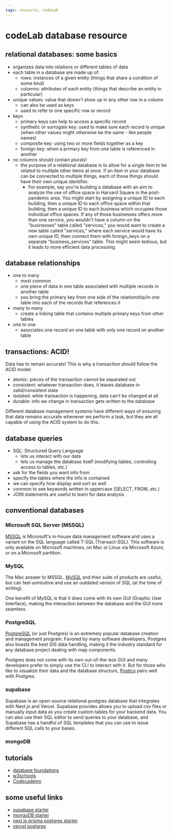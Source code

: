 ```yaml
---
tags: resource, codeLab
---
```

# codeLab database resource

## relational databases: some basics
* organizes data into relations or different tables of data
* each table in a database are made up of:
    * rows: instances of a given entity (things that share a condition of some kind)
    * columns: attributes of each entity (things that describe an entity in particular)
* unique values: value that doesn't show up in any other row in a column
    * can also be used as keys
    * used to refer to one specific row or record
* keys
    * primary keys can help to access a specific record 
    * synthetic or surrogate key: used to make sure each record is unique (when other values might otherwise be the same - like people names)
    * composite key: using two or more fields together as a key
    * foreign key: when a primary key from one table is referenced in another
* no columns should contain plurals! 
    * the purpose of a relational database is to allow for a single item to be related to multiple other items at once. If an item in your database can be connected to multiple things, each of those things should have their own unique identifier. 
        * For example, say you're building a database with an aim to analyze the use of office space in Harvard Square in the post-pandemic area. You might start by assigning a unique ID to each building, then a unique ID to each office space within that building, then a unique ID to each business which occupies those individual office spaces. If any of those businesses offers more than one service, you wouldn't have a column on the "businesses" table called "services," you would want to create a new table called "services," where each service would have its own unique ID, then connect them with foreign_keys on a separate "business_services" table. This might seem tedious, but it leads to more efficient data processing. 

## database relationships
* one to many
    * most common
    * one piece of data in one table associated with multiple records in another table
    * you bring the primary key from one side of the relationship/in one table into each of the records that references it
* many to many
    * create a linking table that contains multiple primary keys from other tables
* one to one
    * associates one record on one table with only one record on another table

## transactions: ACID!
Data has to remain accurate! This is why a transaction should follow the ACID model:
* atomic: pieces of the transaction cannot be separated out
* consistent: whatever transaction does, it leaves database in valid/consistent state
* isolated: while transaction is happening, data can't be changed at all
* durable: info we change in transaction gets written to the database
 
Different database management systems have different ways of ensuring that data remains accurate whenever we perform a task, but they are all capable of using the ACID system to do this.

## database queries
* SQL: Structured Query Language
    * lets us interact with our data
    * lets us manage the database itself (modifying tables, controlling access to tables, etc.)
* ask for the fields you want info from
* specify the tables where the info is contained
* we can specify how display and sort as well
* common to see keywords written in uppercase (SELECT, FROM, etc.)
* JOIN statements are useful to learn for data analysis

## conventional databases

### Microsoft SQL Server (MSSQL)
[MSSQL](https://www.microsoft.com/en-us/sql-server) is Microsoft's in-house data management software and uses a variant on the SQL language called T-SQL (Transact-SQL). This software is only available on Microsoft machines, on Mac or Linux via Microsoft Azure, or on a Microsoft partition. 

### MySQL 
The Mac answer to MSSQL. [MySQL](https://www.mysql.com/) and their suite of products are useful, but can feel unintuitive and use an outdated version of SQL (at the time of writing).

One benefit of MySQL is that it does come with its own GUI (Graphic User Interface), making the interaction between the database and the GUI more seamless. 

### PostgreSQL
[PostgreSQL](https:/www.postgresql.org/about/) (or just Postgres) is an extremely popular database creation and management program. Favored by many software developers, Postgres also boasts the best GIS data handling, making it the industry standard for any database project dealing with map components. 

Postgres does not come with its own out-of-the-box GUI and many developers prefer to simply use the CLI to interact with it. But for those who like to visualize their data and the database structure, [Postico](https://eggerapps.at/postico2/) pairs well with Postgres.

### supabase
Supabase is an open-source relational postgres database that integrates with Next.js and Vercel. Supabase provides allows you to upload csv files or manually input data as you create custom tables for your backend data. You can also use their SQL editor to send queries to your database, and Supabase has a handful of SQL templates that you can use to issue different SQL calls to your bases. 

### mongoDB

## tutorials

* [database foundations](https://www.lynda.com/SQL-tutorials/Programming-Foundations-Databases/784293-2.html)
* [w3schools](https://www.w3schools.com/sql/default.asp)
* [Codecademy](https://www.codecademy.com/)

## some useful links
* [supabase starter](https://vercel.com/templates/next.js/supabase)
* [mongoDB starter](https://vercel.com/templates/next.js/mongodb-starter)
* [next.js prisma postgres starter](https://vercel.com/templates/next.js/prisma-postgres-auth-starter)
* [vercel postgres](https://vercel.com/docs/storage/vercel-postgres)